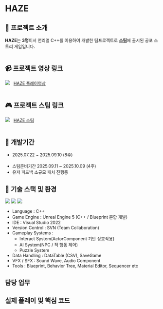 # HAZE

## 👻 프로젝트 소개
**HAZE**는 **3명**이서 언리얼 C++를 이용하여 개발한 팀프로젝트로 <u>**스팀**</u>에 출시된 공포 스토리 게임입니다. 
<br><br>

## 📹 프로젝트 영상 링크 
![](https://img.shields.io/badge/YouTube-FF0000?style=for-the-badge&logo=youtube&logoColor=white)&nbsp;&nbsp;
[HAZE 플레이영상](https://youtu.be/poInxu4GCr4 "HAZE 영상")
<br><br>

## 🎮 프로젝트 스팀 링크
![](https://img.shields.io/badge/Steam-000000?style=for-the-badge&logo=steam&logoColor=white)&nbsp;&nbsp;
[HAZE 스팀](https://store.steampowered.com/app/4041900/Haze/ "HAZE 스팀링크")
<br><br>

## 📆 개발기간
+ 2025.07.22 ~ 2025.09.10 (8주) <br><br>
+ 스팀준비기간 2025.09.11 ~ 2025.10.09 (4주) <br>
+ 유저 피드백 소규모 패치 진행중 <br>

## 🧰 기술 스택 및 환경
![](https://img.shields.io/badge/C%2B%2B-00599C?style=for-the-badge&logo=c%2B%2B&logoColor=white) ![](	https://img.shields.io/badge/unrealengine-%23313131.svg?style=for-the-badge&logo=unrealengine&logoColor=white)
![](https://img.shields.io/badge/Visual_Studio-5C2D91?style=for-the-badge&logo=visual%20studio&logoColor=white)
- Language : C++
- Game Engine : Unreal Engine 5 (C++ / Blueprint 혼합 개발)
- IDE : Visual Studio 2022
- Version Control : SVN (Team Collaboration)
- Gameplay Systems :
  - Interact System(ActorComponent 기반 상호작용)
  - AI System(NPC / 적 행동 제어)
  - Puzzle System
- Data Handling : DataTable (CSV), SaveGame
- VFX / SFX : Sound Wave, Audio Component
- Tools : Blueprint, Behavior Tree, Material Editor, Sequencer etc

## 담당 업무

## 실제 플레이 및 핵심 코드
